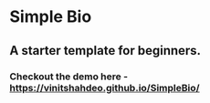 # Simple Bio
## A starter template for beginners.

### Checkout the demo here - https://vinitshahdeo.github.io/SimpleBio/
